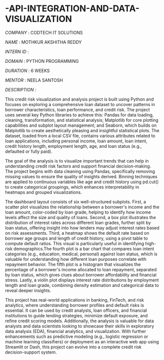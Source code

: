 # -API-INTEGRATION-AND-DATA-VISUALIZATION

*COMPANY* : CODTECH IT SOLUTIONS

*NAME* : MOTHKUR AKSHITHA REDDY

*INTERN ID* : 

*DOMAIN* : PYTHON PROGRAMMING

*DURATION* : 6 WEEKS

*MENTOR* : NEELA SANTOSH

*DESCRIPTION* :

This credit risk visualization and analysis project is built using Python and focuses on exploring a comprehensive loan dataset to uncover patterns in borrower characteristics, loan performance, and credit risk. The project uses several key Python libraries to achieve this: Pandas for data loading, cleaning, transformation, and statistical analysis; Matplotlib for core plotting capabilities and subplot layout management; and Seaborn, which builds on Matplotlib to create aesthetically pleasing and insightful statistical plots. The dataset, loaded from a local CSV file, contains various attributes related to loan applications, including personal income, loan amount, loan intent, credit history length, employment length, age, and loan status (e.g., defaulted or fully paid).

The goal of the analysis is to visualize important trends that can help in understanding credit risk factors and support financial decision-making. The project begins with data cleaning using Pandas, specifically removing missing values to ensure the quality of insights derived. Binning techniques are applied to continuous variables like age and credit history using pd.cut() to create categorical groupings, which enhances interpretability in heatmaps and grouped visualizations.

The dashboard layout consists of six well-structured subplots. First, a scatter plot visualizes the relationship between a borrower's income and the loan amount, color-coded by loan grade, helping to identify how income levels affect the size and quality of loans. Second, a box plot illustrates the distribution of interest rates across different loan grades, further split by loan status, offering insight into how lenders may adjust interest rates based on risk assessments. Third, a heatmap shows the default rate based on borrower age groups and length of credit history, using a pivot table to compute default ratios. This visual is particularly useful in identifying high-risk demographics.The fourth plot is a bar chart that compares loan intent categories (e.g., education, medical, personal) against loan status, which is valuable for understanding how different loan purposes correlate with repayment behavior. The fifth plot is a histogram that visualizes the percentage of a borrower's income allocated to loan repayment, separated by loan status, which gives clues about borrower affordability and financial stress. Lastly, a violin plot displays interest rate distributions by employment length and loan grade, combining density estimation and categorical data to reveal deeper insights.

This project has real-world applications in banking, FinTech, and risk analytics, where understanding borrower profiles and default risks is essential. It can be used by credit analysts, loan officers, and financial institutions to guide lending strategies, minimize default exposure, and refine credit scoring models. Additionally, the analysis is valuable for data analysts and data scientists looking to showcase their skills in exploratory data analysis (EDA), financial analytics, and visualization. With further enhancements such as predictive modeling (e.g., logistic regression or machine learning classifiers) or deployment as an interactive web app using Streamlit or Dash, this project can evolve into a complete credit risk decision-support system.



